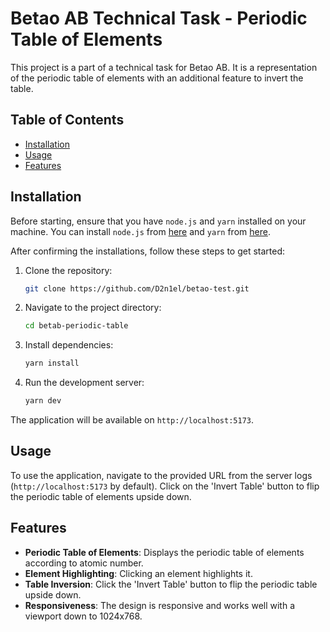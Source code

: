 # Betao AB Technical Task - Periodic Table of Elements

This project is a part of a technical task for Betao AB. It is a representation of the periodic table of elements with an additional feature to invert the table.

## Table of Contents

- [Installation](#installation)
- [Usage](#usage)
- [Features](#features)

## Installation

Before starting, ensure that you have `node.js` and `yarn` installed on your machine. You can install `node.js` from [here](https://nodejs.org/en/download/) and `yarn` from [here](https://classic.yarnpkg.com/en/docs/install/).

After confirming the installations, follow these steps to get started:

1. Clone the repository:
    ```bash
    git clone https://github.com/D2n1el/betao-test.git
    ```
2. Navigate to the project directory:
    ```bash
    cd betab-periodic-table
    ```
3. Install dependencies:
    ```bash
    yarn install
    ```
4. Run the development server:
    ```bash
    yarn dev
    ```
The application will be available on `http://localhost:5173`.

## Usage

To use the application, navigate to the provided URL from the server logs (`http://localhost:5173` by default). Click on the 'Invert Table' button to flip the periodic table of elements upside down.

## Features

- **Periodic Table of Elements**: Displays the periodic table of elements according to atomic number.
- **Element Highlighting**: Clicking an element highlights it.
- **Table Inversion**: Click the 'Invert Table' button to flip the periodic table upside down.
- **Responsiveness**: The design is responsive and works well with a viewport down to 1024x768.